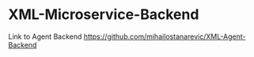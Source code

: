 # XML-Microservice-Backend

Link to Agent Backend 
https://github.com/mihailostanarevic/XML-Agent-Backend
